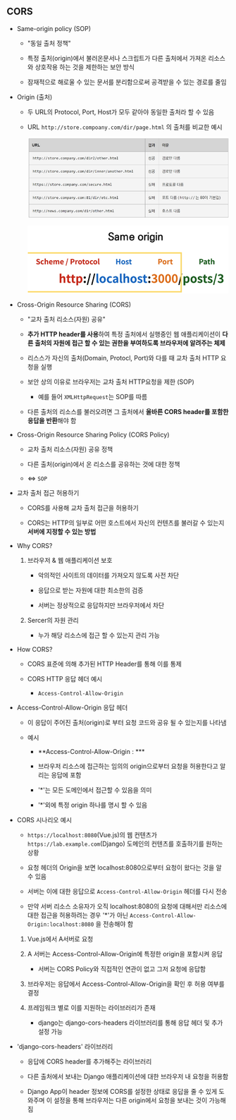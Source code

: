 ## CORS

* Same-origin policy (SOP)
  
  * "동일 출처 정책"
  
  * 특정 출처(origin)에서 불러온문서나 스크립트가 다른 출처에서 가져온 리소스와 상호작용 하는 것을 제한하는 보안 방식
  
  * 잠재적으로 해로울 수 있는 문서를 분리함으로써 공격받을 수 있는 경로를 줄임

* Origin (출처)
  
  * 두 URL의 Protocol, Port, Host가 모두 같아야 동일한 출처라 할 수 있음
  
  * URL `http://store.compoany.com/dir/page.html` 의  출처를 비교한 예시
    
    ![](assets/2022-08-05-11-09-12-image.png)
    
    ![](assets/2022-08-05-11-09-16-image.png)

* Cross-Origin Resource Sharing (CORS)
  
  * "교차 출처 리소스(자원) 공유"
  
  * **추가 HTTP header를 사용**하여 특정 출처에서 실행중인 웹 애플리케이션이 **다른 출처의 자원에 접근 할 수 있는 권한을 부여하도록 브라우저에 알려주는 체제**
  
  * 리스스가 자신의 출처(Domain, Protocl, Port)와 다를 때 교차 출처 HTTP 요청을 실행
  
  * 보안 상의 이유로 브라우저는 교차 출처 HTTP요청을 제한 (SOP)
    
    * 예를 들어 `XMLHttpRequest`는 SOP를 따름
  
  * 다른 출처의 리소스를 불러오려면 그 출처에서 **올바른 CORS header를 포함한 응답을 반환**해야 함

* Cross-Origin Resource Sharing Policy (CORS Policy)
  
  * 교차 출처 리소스(자원) 공유 정책
  
  * 다른 출처(origin)에서 온 리소스를 공유하는 것에 대한 정책
  
  * <=> `SOP`

* 교차 출처 접근 허용하기
  
  * CORS를 사용해 교차 출처 접근을 허용하기
  
  * CORS는 HTTP의 일부로 어떤 호스트에서 자신의 컨텐츠를 불러갈 수 있는지 **서버에 지정할 수 있는 방법**

* Why CORS?
  
  1. 브라우저 & 웹 애플리케이션 보호
     
     - 악의적인 사이트의 데이터를 가져오지 않도록 사전 차단
     
     - 응답으로 받는 자원에 대한 최소한의 검증
     
     - 서버는 정상적으로 응답하지만 브라우저에서 차단
  
  2. Sercer의 자원 관리
     
     - 누가 해당 리소스에 접근 할 수 있는지 관리 가능

* How CORS?
  
  * CORS 표준에 의해 추가된 HTTP Header를 통해 이를 통제
  
  * CORS HTTP 응답 헤더 예시
    
    * `Access-Control-Allow-Origin`

* Access-Control-Allow-Origin 응답 헤더
  
  * 이 응답이 주어진 출처(origin)로 부터 요청 코드와 공유 될 수 있는지를 나타냄
  
  * 예시
    
    * **Access-Control-Allow-Origin : *** 
    
    * 브라우저 리소스에 접근하는 임의의 origin으로부터 요청을 허용한다고 알리는 응답에 포함
    
    * '*'는 모든 도메인에서 접근할 수 있음을 의미
    
    * '*'외에 특정 origin 하나를 명시 할 수 있음

* CORS 시나리오 예시
  
  * `https://localhost:8080`(Vue.js)의 웹 컨텐츠가 `https://lab.example.com`(Django) 도메인의 컨텐츠를 호출하기를 원하는 상황
  
  * 요청 헤더의 Origin을 보면 localhost:8080으로부터 요청이 왔다는 것을 알 수 있음
  
  * 서버는 이에 대한 응답으로 `Access-Control-Allow-Origin` 헤더를 다시 전송
  
  * 만약 서버 리소스 소유자가 오직 localhost:8080의 요청에 대해서만 리소스에 대한 접근을 허용하려는 경우 '*'가 아닌 `Access-Control-Allow-Origin:localhost:8080` 을 전송해야 함
  1. Vue.js에서 A서버로 요청
  
  2. A 서버는 Access-Control-Allow-Origin에 특정한 origin을 포함시켜 응답
     
     - 서버는 CORS Policy와 직접적인 연관이 없고 그저 요청에 응답함
  
  3. 브라우저는 응답에서 Access-Control-Allow-Origin을 확인 후 허용 여부를 결정
  
  4. 프레임워크 별로 이를 지원하는 라이브러리가 존재
     
     - django는 django-cors-headers 라이브러리를 통해 응답 헤더 및 추가 설정 가능

* 'django-cors-headers' 라이브러리
  
  * 응답에 CORS header를 추가해주는 라이브러리
  
  * 다른 출처에서 보내는 Django 애플리케이션에 대한 브라우저 내 요청을 허용함
  
  * Django App이 header 정보에 CORS를 설정한 상태로 응답을 줄 수 있게 도와주며 이 설정을 통해 브라우저는 다른 origin에서 요청을 보내는 것이 가능해짐
